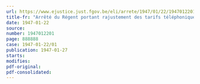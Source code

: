 ```yaml
---
url: https://www.ejustice.just.fgov.be/eli/arrete/1947/01/22/1947012201/justel
title-fr: "Arrêté du Régent portant rajustement des tarifs téléphoniques intérieurs (Abrogé par ADR 24-01-1949, art. 2)"
date: 1947-01-22
source:
number: 1947012201
page: 888888
case: 1947-01-22/01
publication: 1947-01-27
starts:
modifies:
pdf-original:
pdf-consolidated:
---
```


